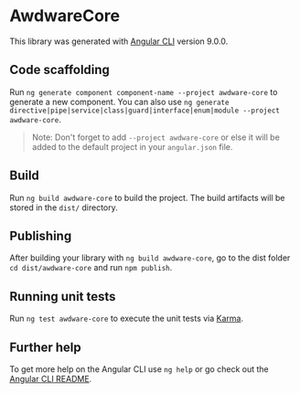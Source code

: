 # AwdwareCore

This library was generated with [Angular CLI](https://github.com/angular/angular-cli) version 9.0.0.

## Code scaffolding

Run `ng generate component component-name --project awdware-core` to generate a new component. You can also use `ng generate directive|pipe|service|class|guard|interface|enum|module --project awdware-core`.
> Note: Don't forget to add `--project awdware-core` or else it will be added to the default project in your `angular.json` file. 

## Build

Run `ng build awdware-core` to build the project. The build artifacts will be stored in the `dist/` directory.

## Publishing

After building your library with `ng build awdware-core`, go to the dist folder `cd dist/awdware-core` and run `npm publish`.

## Running unit tests

Run `ng test awdware-core` to execute the unit tests via [Karma](https://karma-runner.github.io).

## Further help

To get more help on the Angular CLI use `ng help` or go check out the [Angular CLI README](https://github.com/angular/angular-cli/blob/master/README.md).
